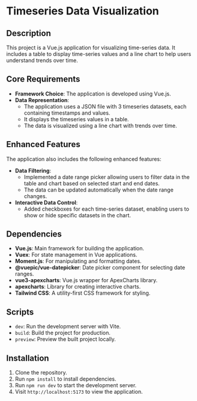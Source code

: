 # Timeseries Data Visualization

## Description
This project is a Vue.js application for visualizing time-series data. 
It includes a table to display time-series values and a line chart to help users understand trends over time.

## Core Requirements
- **Framework Choice**: The application is developed using Vue.js.
- **Data Representation**: 
  - The application uses a JSON file with 3 timeseries datasets, each containing timestamps and values.
  - It displays the timeseries values in a table.
  - The data is visualized using a line chart with trends over time.

## Enhanced Features
The application also includes the following enhanced features:
- **Data Filtering**:
  - Implemented a date range picker allowing users to filter data in the table and chart based on selected start and end dates.
  - The data can be updated automatically when the date range changes.
- **Interactive Data Control**:
  - Added checkboxes for each time-series dataset, enabling users to show or hide specific datasets in the chart.

## Dependencies
- **Vue.js**: Main framework for building the application.
- **Vuex**: For state management in Vue applications.
- **Moment.js**: For manipulating and formatting dates.
- **@vuepic/vue-datepicker**: Date picker component for selecting date ranges.
- **vue3-apexcharts**: Vue.js wrapper for ApexCharts library.
- **apexcharts**: Library for creating interactive charts.
- **Tailwind CSS**: A utility-first CSS framework for styling.

## Scripts
- `dev`: Run the development server with Vite.
- `build`: Build the project for production.
- `preview`: Preview the built project locally.

## Installation
1. Clone the repository.
2. Run `npm install` to install dependencies.
3. Run `npm run dev` to start the development server.
4. Visit `http://localhost:5173` to view the application.